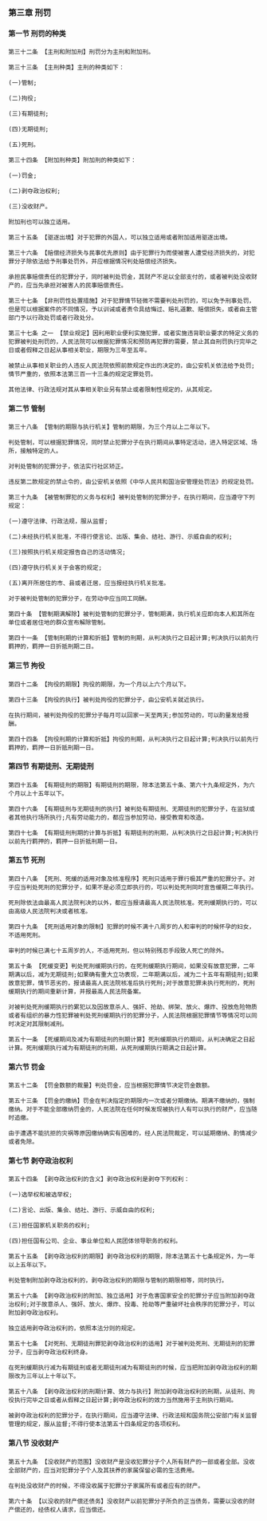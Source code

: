 ### 第三章 刑罚

#### 第一节 刑罚的种类

    第三十二条 【主刑和附加刑】刑罚分为主刑和附加刑。
    
    第三十三条 【主刑种类】主刑的种类如下：
    
    (一)管制;
    
    (二)拘役;
    
    (三)有期徒刑;
    
    (四)无期徒刑;
    
    (五)死刑。
    
    第三十四条 【附加刑种类】附加刑的种类如下：
    
    (一)罚金;
    
    (二)剥夺政治权利;
    
    (三)没收财产。
    
    附加刑也可以独立适用。
    
    第三十五条 【驱逐出境】对于犯罪的外国人，可以独立适用或者附加适用驱逐出境。
    
    第三十六条 【赔偿经济损失与民事优先原则】由于犯罪行为而使被害人遭受经济损失的，对犯罪分子除依法给予刑事处罚外，并应根据情况判处赔偿经济损失。
    
    承担民事赔偿责任的犯罪分子，同时被判处罚金，其财产不足以全部支付的，或者被判处没收财产的，应当先承担对被害人的民事赔偿责任。
    
    第三十七条 【非刑罚性处置措施】对于犯罪情节轻微不需要判处刑罚的，可以免予刑事处罚，但是可以根据案件的不同情况，予以训诫或者责令具结悔过、赔礼道歉、赔偿损失，或者由主管部门予以行政处罚或者行政处分。
    
    第三十七条 之一 【禁业规定】因利用职业便利实施犯罪，或者实施违背职业要求的特定义务的犯罪被判处刑罚的，人民法院可以根据犯罪情况和预防再犯罪的需要，禁止其自刑罚执行完毕之日或者假释之日起从事相关职业，期限为三年至五年。
    
    被禁止从事相关职业的人违反人民法院依照前款规定作出的决定的，由公安机关依法给予处罚;情节严重的，依照本法第三百一十三条的规定定罪处罚。
    
    其他法律、行政法规对其从事相关职业另有禁止或者限制性规定的，从其规定。
    
#### 第二节 管制

    第三十八条 【管制的期限与执行机关】管制的期限，为三个月以上二年以下。
    
    判处管制，可以根据犯罪情况，同时禁止犯罪分子在执行期间从事特定活动，进入特定区域、场所，接触特定的人。
    
    对判处管制的犯罪分子，依法实行社区矫正。
    
    违反第二款规定的禁止令的，由公安机关依照《中华人民共和国治安管理处罚法》的规定处罚。
    
    第三十九条 【被管制罪犯的义务与权利】被判处管制的犯罪分子，在执行期间，应当遵守下列规定：
    
    (一)遵守法律、行政法规，服从监督;
    
    (二)未经执行机关批准，不得行使言论、出版、集会、结社、游行、示威自由的权利;
    
    (三)按照执行机关规定报告自己的活动情况;
    
    (四)遵守执行机关关于会客的规定;
    
    (五)离开所居住的市、县或者迁居，应当报经执行机关批准。
    
    对于被判处管制的犯罪分子，在劳动中应当同工同酬。
    
    第四十条 【管制期满解除】被判处管制的犯罪分子，管制期满，执行机关应即向本人和其所在单位或者居住地的群众宣布解除管制。
    
    第四十一条 【管制刑期的计算和折抵】管制的刑期，从判决执行之日起计算;判决执行以前先行羁押的，羁押一日折抵刑期二日。
    
#### 第三节 拘役

    第四十二条 【拘役的期限】拘役的期限，为一个月以上六个月以下。
    
    第四十三条 【拘役的执行】被判处拘役的犯罪分子，由公安机关就近执行。
    
    在执行期间，被判处拘役的犯罪分子每月可以回家一天至两天;参加劳动的，可以酌量发给报酬。
    
    第四十四条 【拘役刑期的计算和折抵】拘役的刑期，从判决执行之日起计算;判决执行以前先行羁押的，羁押一日折抵刑期一日。
    
#### 第四节 有期徒刑、无期徒刑

    第四十五条 【有期徒刑的期限】有期徒刑的期限，除本法第五十条、第六十九条规定外，为六个月以上十五年以下。
    
    第四十六条 【有期徒刑与无期徒刑的执行】被判处有期徒刑、无期徒刑的犯罪分子，在监狱或者其他执行场所执行;凡有劳动能力的，都应当参加劳动，接受教育和改造。
    
    第四十七条 【有期徒刑刑期的计算与折抵】有期徒刑的刑期，从判决执行之日起计算;判决执行以前先行羁押的，羁押一日折抵刑期一日。
    
#### 第五节 死刑

    第四十八条 【死刑、死缓的适用对象及核准程序】死刑只适用于罪行极其严重的犯罪分子。对于应当判处死刑的犯罪分子，如果不是必须立即执行的，可以判处死刑同时宣告缓期二年执行。
    
    死刑除依法由最高人民法院判决的以外，都应当报请最高人民法院核准。死刑缓期执行的，可以由高级人民法院判决或者核准。
    
    第四十九条 【死刑适用对象的限制】犯罪的时候不满十八周岁的人和审判的时候怀孕的妇女，不适用死刑。
    
    审判的时候已满七十五周岁的人，不适用死刑，但以特别残忍手段致人死亡的除外。
    
    第五十条 【死缓变更】判处死刑缓期执行的，在死刑缓期执行期间，如果没有故意犯罪，二年期满以后，减为无期徒刑;如果确有重大立功表现，二年期满以后，减为二十五年有期徒刑;如果故意犯罪，情节恶劣的，报请最高人民法院核准后执行死刑;对于故意犯罪未执行死刑的，死刑缓期执行的期间重新计算，并报最高人民法院备案。
    
    对被判处死刑缓期执行的累犯以及因故意杀人、强奸、抢劫、绑架、放火、爆炸、投放危险物质或者有组织的暴力性犯罪被判处死刑缓期执行的犯罪分子，人民法院根据犯罪情节等情况可以同时决定对其限制减刑。
    
    第五十一条 【死缓期间及减为有期徒刑的刑期计算】死刑缓期执行的期间，从判决确定之日起计算。死刑缓期执行减为有期徒刑的刑期，从死刑缓期执行期满之日起计算。
    
#### 第六节 罚金

    第五十二条 【罚金数额的裁量】判处罚金，应当根据犯罪情节决定罚金数额。
    
    第五十三条 【罚金的缴纳】罚金在判决指定的期限内一次或者分期缴纳。期满不缴纳的，强制缴纳。对于不能全部缴纳罚金的，人民法院在任何时候发现被执行人有可以执行的财产，应当随时追缴。
    
    由于遭遇不能抗拒的灾祸等原因缴纳确实有困难的，经人民法院裁定，可以延期缴纳、酌情减少或者免除。
    
#### 第七节 剥夺政治权利

    第五十四条 【剥夺政治权利的含义】剥夺政治权利是剥夺下列权利：
    
    (一)选举权和被选举权;
    
    (二)言论、出版、集会、结社、游行、示威自由的权利;
    
    (三)担任国家机关职务的权利;
    
    (四)担任国有公司、企业、事业单位和人民团体领导职务的权利。
    
    第五十五条 【剥夺政治权利的期限】剥夺政治权利的期限，除本法第五十七条规定外，为一年以上五年以下。
    
    判处管制附加剥夺政治权利的，剥夺政治权利的期限与管制的期限相等，同时执行。
    
    第五十六条 【剥夺政治权利的附加、独立适用】对于危害国家安全的犯罪分子应当附加剥夺政治权利;对于故意杀人、强奸、放火、爆炸、投毒、抢劫等严重破坏社会秩序的犯罪分子，可以附加剥夺政治权利。
    
    独立适用剥夺政治权利的，依照本法分则的规定。
    
    第五十七条 【对死刑、无期徒刑罪犯剥夺政治权利的适用】对于被判处死刑、无期徒刑的犯罪分子，应当剥夺政治权利终身。
    
    在死刑缓期执行减为有期徒刑或者无期徒刑减为有期徒刑的时候，应当把附加剥夺政治权利的期限改为三年以上十年以下。
    
    第五十八条 【剥夺政治权利的刑期计算、效力与执行】附加剥夺政治权利的刑期，从徒刑、拘役执行完毕之日或者从假释之日起计算;剥夺政治权利的效力当然施用于主刑执行期间。
    
    被剥夺政治权利的犯罪分子，在执行期间，应当遵守法律、行政法规和国务院公安部门有关监督管理的规定，服从监督;不得行使本法第五十四条规定的各项权利。
    
#### 第八节 没收财产

    第五十九条 【没收财产的范围】没收财产是没收犯罪分子个人所有财产的一部或者全部。没收全部财产的，应当对犯罪分子个人及其扶养的家属保留必需的生活费用。
    
    在判处没收财产的时候，不得没收属于犯罪分子家属所有或者应有的财产。
    
    第六十条 【以没收的财产偿还债务】没收财产以前犯罪分子所负的正当债务，需要以没收的财产偿还的，经债权人请求，应当偿还。
    



